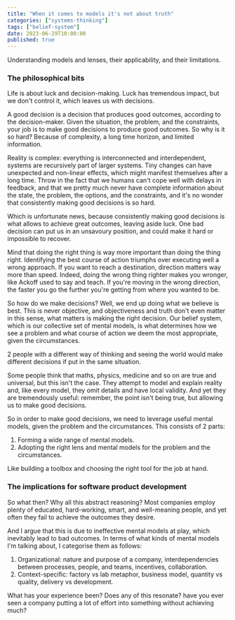 ```yaml
---
title: "When it comes to models it's not about truth"
categories: ["systems-thinking"]
tags: ["belief-system"]
date: 2023-06-29T10:00:00
published: true
---
```


Understanding models and lenses, their applicability, and their limitations.

### The philosophical bits

Life is about luck and decision-making. Luck has tremendous impact, but we don't control it, which leaves us with decisions.

A good decision is a decision that produces good outcomes, according to the decision-maker. Given the situation, the problem, and the constraints, your job is to make good decisions to produce good outcomes. So why is it so hard? Because of complexity, a long time horizon, and limited information.

Reality is complex: everything is interconnected and interdependent, systems are recursively part of larger systems. Tiny changes can have unexpected and non-linear effects, which might manifest themselves after a long time. Throw in the fact that we humans can't cope well with delays in feedback, and that we pretty much never have complete information about the state, the problem, the options, and the constraints, and it's no wonder that consistently making good decisions is so hard.

Which is unfortunate news, because consistently making good decisions is what allows to achieve great outcomes, leaving aside luck. One bad decision can put us in an unsavoury position, and could make it hard or impossible to recover.

Mind that doing the right thing is way more important than doing the thing right. Identifying the best course of action triumphs over executing well a wrong approach. If you want to reach a destination, direction matters way more than speed. Indeed, doing the wrong thing righter makes you wronger, like Ackoff used to say and teach. If you're moving in the wrong direction, the faster you go the further you're getting from where you wanted to be.

So how do we make decisions? Well, we end up doing what we believe is best. This is never objective, and objectiveness and truth don't even matter in this sense, what matters is making the right decision. Our belief system, which is our collective set of mental models, is what determines how we see a problem and what course of action we deem the most appropriate, given the circumstances.

2 people with a different way of thinking and seeing the world would make different decisions if put in the same situation.

Some people think that maths, physics, medicine and so on are true and universal, but this isn't the case. They attempt to model and explain reality and, like every model, they omit details and have local validity. And yet they are tremendously useful: remember, the point isn't being true, but allowing us to make good decisions.

So in order to make good decisions, we need to leverage useful mental models, given the problem and the circumstances. This consists of 2 parts:

1. Forming a wide range of mental models.
2. Adopting the right lens and mental models for the problem and the circumstances.

Like building a toolbox and choosing the right tool for the job at hand.

### The implications for software product development

So what then? Why all this abstract reasoning? Most companies employ plenty of educated, hard-working, smart, and well-meaning people, and yet often they fail to achieve the outcomes they desire.

And I argue that this is due to ineffective mental models at play, which inevitably lead to bad outcomes. In terms of what kinds of mental models I'm talking about, I categorise them as follows:

1. Organizational: nature and purpose of a company, interdependencies between processes, people, and teams, incentives, collaboration.
2. Context-specific: factory vs lab metaphor, business model, quantity vs quality, delivery vs development.

What has your experience been? Does any of this resonate? have you ever seen a company putting a lot of effort into something without achieving much?